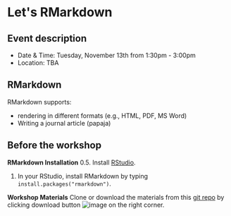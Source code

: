# Let's RMarkdown

## Event description
* Date & Time: Tuesday, November 13th from 1:30pm - 3:00pm
* Location: TBA

## RMarkdown
RMarkdown supports:
- rendering in different formats (e.g., HTML, PDF, MS Word)
- Writing a journal article (papaja)

## Before the workshop
**RMarkdown Installation**
0.5. Install [RStudio](https://www.rstudio.com/products/rstudio/download/).
1. In your RStudio, install RMarkdown by typing `install.packages("rmarkdown")`.

**Workshop Materials**
Clone or download the materials from this [git repo](https://www.github.com/psy218/lrm) by clicking download button ![image](https://docs.buddybuild.com/repository/github/img/click-use-ssh.png) on the right corner.
